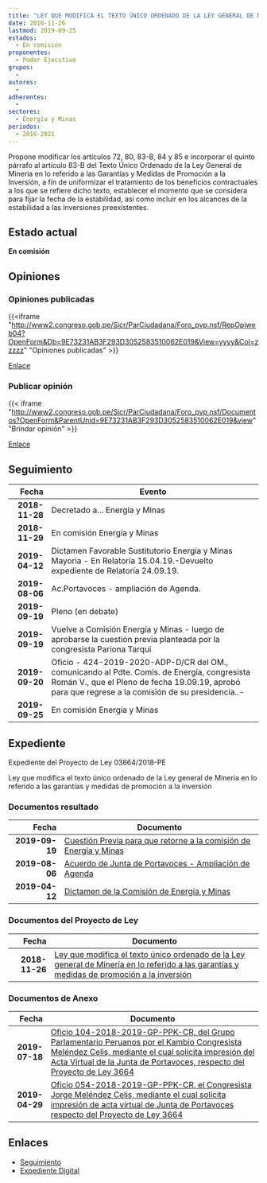 ```yaml
---
title: "LEY QUE MODIFICA EL TEXTO ÚNICO ORDENADO DE LA LEY GENERAL DE MINERÍA EN LO REFERIDO A LAS GARANTÍAS Y MEDIDAS DE PROMOCIÓN A LA INVERSIÓN"
date: 2018-11-26
lastmod: 2019-09-25
estados: 
  - En comisión
proponentes: 
  - Poder Ejecutivo
grupos: 
  - 
autores: 
  - 
adherentes: 
  - 
sectores: 
  - Energía y Minas
periodos: 
  - 2016-2021
---
```


Propone modificar los artículos 72, 80, 83-B, 84 y 85 e incorporar el quinto párrafo al artículo 83-B del Texto Único Ordenado de la Ley General de Mineria en lo referido a las Garantías y Medidas de Promoción a la Inversión, a fin de uniformizar el tratamiento de los beneficios contractuales a los que se refiere dicho texto, establecer el momento que se considera para fijar la fecha de la estabilidad, así como incluir en los alcances de la estabilidad a las inversiones preexistentes.


## Estado actual

**En comisión**

## Opiniones

### Opiniones publicadas

{{<iframe "http://www2.congreso.gob.pe/Sicr/ParCiudadana/Foro_pvp.nsf/RepOpiweb04?OpenForm&Db=9E73231AB3F293D3052583510062E019&View=yyyy&Col=zzzzz" "Opiniones publicadas" >}}

[Enlace](http://www2.congreso.gob.pe/Sicr/ParCiudadana/Foro_pvp.nsf/RepOpiweb04?OpenForm&Db=9E73231AB3F293D3052583510062E019&View=yyyy&Col=zzzzz)
### Publicar opinión

{{< iframe "http://www2.congreso.gob.pe/Sicr/ParCiudadana/Foro_pvp.nsf/Documentos?OpenForm&ParentUnid=9E73231AB3F293D3052583510062E019&view" "Brindar opinión" >}}

[Enlace](http://www2.congreso.gob.pe/Sicr/ParCiudadana/Foro_pvp.nsf/Documentos?OpenForm&ParentUnid=9E73231AB3F293D3052583510062E019&view)

## Seguimiento

| Fecha | Evento |
|------:|--------|
| **2018-11-28** | Decretado a... Energía y Minas|
| **2018-11-29** | En comisión Energía y Minas|
| **2019-04-12** | Dictamen Favorable Sustitutorio Energía y Minas Mayoria - En Relatoría 15.04.19.-Devuelto expediente de Relatoría 24.09.19.|
| **2019-08-06** | Ac.Portavoces - ampliación de Agenda.|
| **2019-09-19** | Pleno (en debate)|
| **2019-09-19** | Vuelve a Comisión Energía y Minas - luego de aprobarse la cuestión previa planteada por la congresista Pariona Tarqui|
| **2019-09-20** | Oficio - 424-2019-2020-ADP-D/CR del OM., comunicando al Pdte. Comis. de Energía, congresista Román V., que el Pleno de fecha 19.09.19, aprobó para que regrese a la comisión de su presidencia..-|
| **2019-09-25** | En comisión Energía y Minas|


## Expediente

Expediente del Proyecto de Ley 03664/2018-PE

Ley que modifica el texto único ordenado de la Ley general de Minería en lo referido a las garantías y medidas de promoción a la inversión


### Documentos resultado

| Fecha | Documento |
|------:|--------|
| **2019-09-19** | [Cuestión Previa para que retorne a la comisión de Energía y Minas](http://www.leyes.congreso.gob.pe/Documentos/2016_2021/Asistencia_y_Votacion/Proyectos_de_Ley/VCP0366420190919.pdf) |
| **2019-08-06** | [Acuerdo de Junta de Portavoces - Ampliación de Agenda](http://www.leyes.congreso.gob.pe/Documentos/2016_2021/Acuerdos/Junta_Portavoces/AJP0366420190806.pdf) |
| **2019-04-12** | [Dictamen de la Comisión de Energía y Minas](http://www.leyes.congreso.gob.pe/Documentos/2016_2021/Dictamenes/Proyectos_de_Ley/03664DC11MAY20190412..pdf) |

### Documentos del Proyecto de Ley

| Fecha | Documento |
|------:|--------|
| **2018-11-26** | [Ley que modifica el texto único ordenado de la Ley general de Minería en lo referido a las garantías y medidas de promoción a la inversión](http://www.leyes.congreso.gob.pe/Documentos/2016_2021/Proyectos_de_Ley_y_de_Resoluciones_Legislativas/PL0366420181126.pdf) |

### Documentos de Anexo

| Fecha | Documento |
|------:|--------|
| **2019-07-18** | [Oficio 104-2018-2019-GP-PPK-CR, del Grupo Parlamentario Peruanos por el Kambio Congresista Meléndez Celis, mediante el cual solicita impresión del Acta Virtual de la Junta de Portavoces, respecto del Proyecto de Ley 3664](http://www.leyes.congreso.gob.pe/Documentos/2016_2021/Oficios/Grupos_Parlamentarios/OFICIO-104-2018-2019-GP-PPK-CR.pdf) |
| **2019-04-29** | [Oficio 054-2018-2019-GP-PPK-CR, el Congresista Jorge Meléndez Celis, mediante el cual solicita impresión de acta virtual de Junta de Portavoces respecto del Proyecto de Ley 3664](http://www.leyes.congreso.gob.pe/Documentos/2016_2021/Oficios/Grupos_Parlamentarios/OFICIO-054-2018-2019-GP-PPK-CR.pdf) |

## Enlaces 

- [Seguimiento](http://www2.congreso.gob.pe/Sicr/TraDocEstProc/CLProLey2016.nsf/f7fff46988ca05b1052578e100829cc7/a4af2df61c570f6a052583520052f7e8?OpenDocument)
- [Expediente Digital](http://www2.congreso.gob.pe/Sicr/TraDocEstProc/CLProLey2016.nsf/f7fff46988ca05b1052578e100829cc7/a4af2df61c570f6a052583520052f7e8?OpenDocument&Click=05257FB7005EB655.eb71d0cf91d8294e05256cdf006b5706/$Body/0.1C6C)
